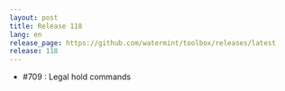 ```yaml
---
layout: post
title: Release 118
lang: en
release_page: https://github.com/watermint/toolbox/releases/latest
release: 118
---
```


* #709 : Legal hold commands
